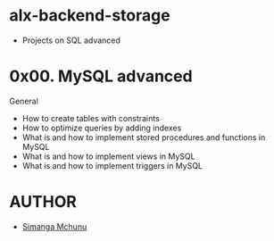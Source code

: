 # alx-backend-storage
- Projects on SQL advanced

# 0x00. MySQL advanced
General
- How to create tables with constraints
- How to optimize queries by adding indexes
- What is and how to implement stored procedures and functions in MySQL
- What is and how to implement views in MySQL
- What is and how to implement triggers in MySQL


# AUTHOR
- [Simanga Mchunu](https://twitter.com/Simacoder)
